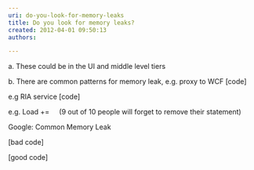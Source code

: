 ```yaml
---
uri: do-you-look-for-memory-leaks
title: Do you look for memory leaks?
created: 2012-04-01 09:50:13
authors:

---
```





<span class='intro'> <p><span lang="EN-AU">a.<span>&#160;</span></span><span lang="EN-AU">These
could be in the UI and middle level tiers </span></p>

<p><span lang="EN-AU">b.<span>&#160;</span></span><span lang="EN-AU">There
are common patterns for memory leak, e.g. proxy to WCF [code]</span></p>
<p><span lang="EN-AU"></span>e.g RIA service [code]</p>
<p><span lang="EN-AU"></span>e.g.
Load += &#160;&#160;&#160;&#160;(9 out of 10 people will forget to remove their
statement)</p> </span>

​Google&#58;
Common Memory Leak

<p><span lang="EN-AU">[bad
code]</span></p>

<p><span lang="EN-AU">[good
code]</span></p>



